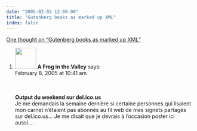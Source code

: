 ```yaml
---
date: "2005-02-02 12:00:00"
title: "Gutenberg books as marked up XML"
index: false
---
```


[One thought on &ldquo;Gutenberg books as marked up XML&rdquo;](/lemire/blog/2005/02-02-gutenberg-books-as-marked-up-xml)

<ol class="comment-list">
<li id="comment-1127" class="comment even thread-even depth-1">
<div class="comment-author vcard">
<img alt src="https://secure.gravatar.com/avatar/?s=56&#038;d=mm&#038;r=g" srcset="https://secure.gravatar.com/avatar/?s=112&#038;d=mm&#038;r=g 2x" class="avatar avatar-56 photo avatar-default" height="56" width="56" decoding="async" /> <b class="fn">A Frog in the Valley</b> <span class="says">says:</span> </div>
<div class="comment-metadata"><time datetime="2005-02-08T10:41:05+00:00">February 8, 2005 at 10:41 am</time></a> </div>
<div class="comment-content">
<p><br/>
<br/>
<trackback></trackback><strong>Output du weekend sur del.ico.us</strong><br/>
Je me demandais la semaine derni&egrave;re si certaine personnes qui lisaient mon carnet n&rsquo;&eacute;taient pas abonn&eacute;s au fil web de mes signets partag&eacute;s sur del.ico.us&#8230; Je me disait que je devrais &agrave; l&rsquo;occasion poster ici aussi&#8230;.</p>
</div>
</li>
</ol>
